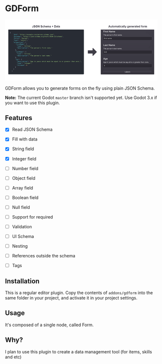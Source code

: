 GDForm
=========================================

![Editor screenshot](https://raw.githubusercontent.com/joaopedrosgs/gdform/main/addons/gdform/example/illustration.png)

GDForm allows you to generate forms on the fly using plain JSON Schema.

**Note:** The current Godot `master` branch isn't supported yet. Use Godot 3.x if you want to use this plugin.


Features
--------------
- [x] Read JSON Schema
- [x] Fill with data
- [x] String field
- [x] Integer field
- [ ] Number field
- [ ] Object field
- [ ] Array field
- [ ] Boolean field
- [ ] Null field
- [ ] Support for required
- [ ] Validation
- [ ] UI Schema 
- [ ] Nesting
- [ ] References outside the schema
- [ ] Tags


Installation
--------------

This is a regular editor plugin.
Copy the contents of `addons/gdform` into the same folder in your project, and activate it in your project settings.


Usage
----------

It's composed of a single node, called Form.


Why?
----------------------

I plan to use this plugin to create a data management tool (for items, skills and etc)
